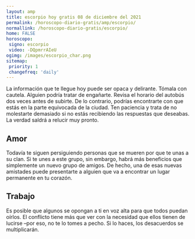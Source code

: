 ```yaml
---
layout: amp
title: escorpio hoy gratis 08 de diciembre del 2021 
permalink: /horoscopo-diario-gratis/amp/escorpio/
normallink: /horoscopo-diario-gratis/escorpio/
home: FALSE
horoscopo:
 signo: escorpio
 video: -DQpmrrAIeU
ogimg: /images/escorpio_char.png
sitemap:
 priority: 1
 changefreq: 'daily'
---
```



La información que te llegue hoy puede ser opaca y delirante. Tómala con cautela. Alguien podría tratar de engañarte. Revisa el horario del autobús dos veces antes de subirte. De lo contrario, podrías encontrarte con que estás en la parte equivocada de la ciudad. Ten paciencia y trata de no molestarte demasiado si no estás recibiendo las respuestas que deseabas. La verdad saldrá a relucir muy pronto.

## Amor

Todavía te siguen persiguiendo personas que se mueren por que te unas a su clan. Si te unes a este grupo, sin embargo, habrá más beneficios que simplemente un nuevo grupo de amigos. De hecho, una de esas nuevas amistades puede presentarte a alguien que va a encontrar un lugar permanente en tu corazón.

## Trabajo

Es posible que algunos se opongan a ti en voz alta para que todos puedan oírlos. El conflicto tiene más que ver con la necesidad que ellos tienen de lucirse –por eso, no te lo tomes a pecho. Si lo haces, los desacuerdos se multiplicarán.